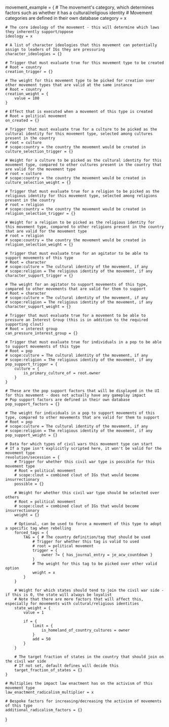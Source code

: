 ﻿movement_example = {
	# The movement's category, which determines factors such as whether it has a cultural/religious identity
	# Movement categories are defined in their own database
	category = x
	
	# The core ideology of the movement - this will determine which laws they inherently support/oppose
	ideology = x
	
	# A list of character ideologies that this movement can potentially assign to leaders of IGs they are pressuring 
	character_ideologies = {}
	
	# Trigger that must evaluate true for this movement type to be created 
	# Root = country
	creation_trigger = {}
	
	# The weight for this movement type to be picked for creation over other movement types that are valid at the same instance
	# Root = country
	creation_weight = {
		value = 100
	}
	
	# Effect that is executed when a movement of this type is created
	# Root = political movement
	on_created = {}
	
	# Trigger that must evaluate true for a culture to be picked as the cultural identity for this movement type, selected among cultures present in the country
	# root = culture
	# scope:country = the country the movement would be created in
	culture_selection_trigger = {}		
	
	# Weight for a culture to be picked as the cultural identity for this movement type, compared to other cultures present in the country that are valid for the movement type
	# root = culture
	# scope:country = the country the movement would be created in
	culture_selection_weight = {}		
	
	# Trigger that must evaluate true for a religion to be picked as the religious identity for this movement type, selected among religions present in the country
	# root = religion
	# scope:country = the country the movement would be created in
	religion_selection_trigger = {}		
	
	# Weight for a religion to be picked as the religious identity for this movement type, compared to other religions present in the country that are valid for the movement type
	# root = religion
	# scope:country = the country the movement would be created in
	religion_selection_weight = {}		
	
	# Trigger that must evaluate true for an agitator to be able to support movements of this type
	# Root = character
	# scope:culture = The cultural identity of the movement, if any
	# scope:religion = The religious identity of the movement, if any
	character_support_trigger = {}
	
	# The weight for an agitator to support movements of this type, compared to other movements that are valid for them to support
	# Root = character
	# scope:culture = The cultural identity of the movement, if any
	# scope:religion = The religious identity of the movement, if any
	character_support_weight = {}
	
	# Trigger that must evaluate true for a movement to be able to pressure an Interest Group (this is in addition to the required supporting clout)
	# Root = interest group
	can_pressure_interest_group = {}
	
	# Trigger that must evaluate true for individuals in a pop to be able to support movements of this type
	# Root = pop
	# scope:culture = The cultural identity of the movement, if any
	# scope:religion = The religious identity of the movement, if any
	pop_support_trigger = {
		culture = {
			is_primary_culture_of = root.owner
		}
	}

	# These are the pop support factors that will be displayed in the UI for this movement - does not actually have any gameplay impact
	# Pop support factors are defined in their own database
	pop_support_factors = {}

	# The weight for individuals in a pop to support movements of this type, compared to other movements that are valid for them to support
	# Root = pop
	# scope:culture = The cultural identity of the movement, if any
	# scope:religion = The religious identity of the movement, if any
	pop_support_weight = {}	
	
	# Data for which types of civil wars this movement type can start
	# If a type isn't explicitly scripted here, it won't be valid for the movement type
	revolution/secession = {
		# Trigger for whether this civil war type is possible for this movement type
		# Root = political movement
		# scope:clout = combined clout of IGs that would become insurrectionary
		possible = {}
		
		# Weight for whether this civil war type should be selected over others
		# Root = political movement
		# scope:clout = combined clout of IGs that would become insurrectionary
		weight = {}

		# Optional, can be used to force a movement of this type to adopt a specific tag when rebelling
		forced_tags = {
			TAG = { # The country definition/tag that should be used
				# Trigger for whether this tag is valid to used
				# root = political movement
				trigger = {
					owner ?= { has_journal_entry = je_acw_countdown }
				}
				# The weight for this tag to be picked over other valid option
				weight = x
			}
		}
	
		# Weight for which states should tend to join the civil war side - if this is 0, the state will always be loyalist
		# Note that there are more factors that will affect this, especially for movements with cultural/religious identities
		state_weight = {
			value = 1

			if = {
				limit = {
					is_homeland_of_country_cultures = owner
				}
				add = 50
			}
		}

		# The target fraction of states in the country that should join on the civil war side
		# If not set, default defines will decide this
		target_fraction_of_states = {}		
	}
	
	# Multiplies the impact law enactment has on the activism of this movement type
	law_enactment_radicalism_multiplier = x
	
	# Bespoke factors for increasing/decreasing the activism of movements of this type
	additional_radicalism_factors = {}	
}	
